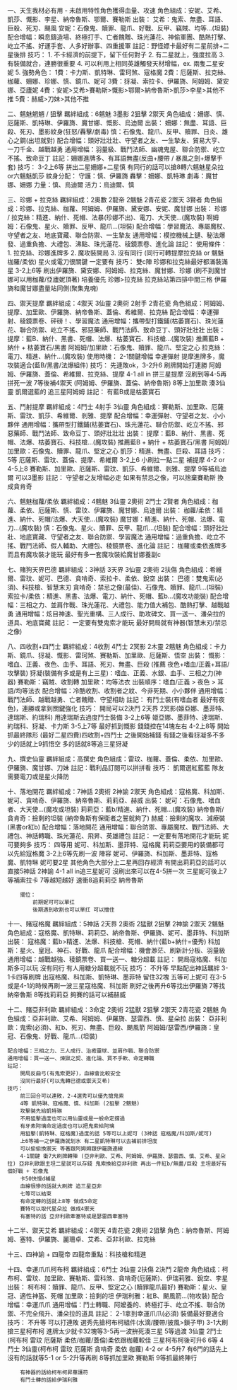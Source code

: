 一、天生我材必有用 - 未啟用特性角色獲得血量、攻速
    角色組成：安妮、艾希、凱莎、慨影、李星、納帝魯斯、鄂爾、賽勒斯
    出裝：
        艾希：鬼索、無盡、耳語、巨殺、死刃、颶風
        安妮：石像鬼、贖罪、龍爪、好戰、反甲、竊賊、均等...(坦裝)
    配合增幅：瞬息鑄造場、終極打手、亡者餽贈、珠光蓮花、神偷軍團、酷熱打擊、屹立不搖、好運手套、人多好辦事、四重援軍
    註記：野怪嫖卡最好有二星前排+二星後排
    技巧：
        1. 不卡經濟的前提下，留下任何對子
        2. 有二星就上，強度拉高
        3. 有裝備就合，連勝很重要
        4. 可以利用上相同英雄觸發天材增幅，ex. 兩隻二星安妮
        5. 強勢角色：
            1費：卡力斯、凱特琳、雷珂煞、寇格魔
            2費：厄薩斯、拉克絲、枷蘿、姍娜、珍娜、慎、鏡爪、妮可
            3費：犽凝、索拉卡、伊羅旖、阿姆姆、黛安娜、亞廬妮
            4費：安妮>艾希>賽勒斯>慨影>鄂爾>納帝魯斯>凱莎>李星>其他不推
            5費：赫威>刀妹>其他不推

二、魑魅魍魎 / 狙擊
    羈絆組成：6魑魅 3墨影 2狙擊 2禦天
    角色組成：姍娜、慎、厄薩斯、凱特琳、伊羅旖、魔甘娜、慨影、烏迪爾
    出裝：
        姍娜：無盡、耳語、巨殺、死刃、墨影紋身(狂怒/轟擊/劇毒)
        慎：石像鬼、龍爪、反甲、贖罪、日炎、雄心之鋼(出坦就對)
    配合增幅：頭好壯壯壯、守望者之友、一生摯友、貿易大亨、一刀千金、越戰越勇
    通用增幅：羽量級、戰鬥法師、幽魂鬼屋、聯合防禦、屹立不搖、致命豆丁
    註記：姍娜進牌多、有耳語無盡(反曲+腰帶 / 暴風之劍+爆擊手套)
    技巧：
        3-2上6等 拼出二星姍娜+二星慎
        有同行的話可以搶8轉六魑魅星朵拉or六魑魅凱莎
    紋身分配：
        守護：慎、伊羅旖
        轟擊：姍娜、凱特琳
        劇毒：魔甘娜、姍娜
        力量：慎、烏迪爾
        活力：烏迪爾、慎

三、珍娜 + 拉克絲
    羈絆組成：2奧數 2龍帝 2魑魅 2青花瓷 2禦天 3賢者
    角色組成：珍娜、拉克絲、枷蘿、阿姆姆、伊羅旖、黛安娜、安妮、魔甘娜
    出裝：
        珍娜 / 拉克絲：精進、納什、死帽、法暴(珍娜不出)、電刀、大天使...(魔攻裝)
        啊姆姆：石像鬼、星火、贖罪、反甲、龍爪...(坦裝)
    配合增幅：學習魔法、專屬魔杖、守望者之友、地底寶藏、聯合防禦、一生摯友
    通用增幅：模控機械上鏈、秘法爆發、過重負擔、大禮包、沸點、珠光蓮花、稜鏡票卷、進化論
    註記：
        使用條件：
            1. 拉克絲、珍娜進牌多
            2. 魔攻裝開局
            3. 沒有同行 (同行可轉提摩拉克絲 or 魑魅枷羅/柔依)
        星火或電刀很關鍵 一定要有
    技巧：
        雙c陣 珍娜和拉克絲最好都滿裝滿星
        3-2上6等 刷出伊羅旖、黛安娜、阿姆姆、拉克絲、魔甘娜、珍娜 (刷不到魔甘娜可以用枷蘿/亞廬妮頂著)
        培養優先 珍娜>拉克絲
        拉克絲站第四排中間三格
        伊羅旖和魔甘娜盡量站同側(聚集鬼魂)

四、禦天提摩
    羈絆組成：4禦天 3仙靈 2奧術 2射手 2青花瓷
    角色組成：阿姆姆、提摩、加里歐、伊羅旖、納帝魯斯、蓋倫、希維爾、拉克絲
    配合增幅：幸運彈射、稜鏡票卷、砰磅！、學習魔法
    通用增幅：攜帶型打鐵鋪(枯萎寶石)、珠光蓮花、聯合防禦、屹立不搖、邪惡藥師、戰鬥法師、致命豆丁、頭好壯壯壯
    出裝：
        提摩：藍B、納什、黑書、死帽、法爆、枯萎寶石、科技槍...(魔攻裝) 推薦藍B + 納什 + 枯萎寶石/黑書
        阿姆姆/加里歐：石像鬼、贖罪、龍爪、堅定之心
        拉克絲：電刀、精進、納什...(魔攻裝)
    使用時機：
        2-1關鍵增幅 幸運彈射
        提摩進牌多，魔攻裝適合(藍B/黑書/法爆組件)
    技巧：
        先連敗ok，3-2升6 刷牌開始打連勝 阿姆姆、伊羅旖、蓋倫、希維爾、拉克絲、提摩
        4-1 all in 拼三星提摩 沒刷到等4-5再拼死一波
        7等後補4禦天 (阿姆姆、伊羅旖、蓋倫、納帝魯斯)
        8等上加里歐 湊3仙靈 凱爾選藍的 追三星阿姆姆
    註記：
        有藍B或是枯萎寶石

五、鬥射提摩
    羈絆組成：4鬥士 4射手 3仙靈
    角色組成：賽勒斯、加里歐、厄薩斯、雷玟、凱莎、希維爾、剎雅、提摩
    配合增幅：幸運彈射、守望者之友、小小夥伴
    通用增幅：攜帶型打鐵鋪(枯萎寶石)、珠光蓮花、聯合防禦、屹立不搖、邪惡藥師、戰鬥法師、致命豆丁、頭好壯壯壯
    出裝：
        提摩：藍B、納什、黑書、死帽、法爆、枯萎寶石、科技槍...(魔攻裝) 推薦藍B + 納什 + 枯萎寶石/黑書
        阿姆姆/加里歐：石像鬼、贖罪、龍爪、堅定之心
        凱莎：精進、無盡、巨殺、耳語
    技巧：
        5等 厄薩斯、雷玟、蓋倫、提摩、希維爾
        3-2上6 小刷拉一點二星 補提摩
        4-2 or 4-5上8 賽勒斯、加里歐、厄薩斯、雷玟、凱莎、希維爾、剎雅、提摩
        9等補烏迪爾 可以3墨影
    註記：
        守望者之友增幅必走
        如果有禁忌之像，可以捨棄賽勒斯 換成貪肯奇

六、魑魅枷蘿/柔依
    羈絆組成：4魑魅 3仙靈 2奧術 2鬥士 2賢者
    角色組成：枷蘿、柔依、厄薩斯、慎、雷玟、伊羅旖、魔甘娜、烏迪爾
    出裝：
        枷蘿/柔依：精進、納什、死帽/法爆、大天使...(魔攻裝)
        魔甘娜：精進、納什、死帽、法爆、電刀...(魔攻裝)
        慎：石像鬼、星火、贖罪、反甲、龍爪...(坦裝)
    配合增幅：頭好壯壯壯、地底寶藏、守望者之友、聯合防禦、學習魔法
    通用增幅：過重負擔、屹立不搖、戰鬥法師、假人輔助、大禮包、稜鏡票卷、進化論
    註記：
        枷蘿或柔依進牌多而且有魔攻裝才能玩
        最好有多一套魔攻裝給魔甘娜養副c

七、賭狗天界巴德
    羈絆組成：3神話 3天界 3仙靈 2奧術 2扶傷
    角色組成：希維爾、雷玟、妮可、巴德、貪啃奇、索拉卡、柔依、銳空
    出裝：
        巴德：雙鬼索(必須)、科技槍、智慧末刃
        貪啃奇：禁忌之像(最佳)、石像鬼、贖罪、龍爪...(坦裝)
        索拉卡/柔依：精進、黑書、法爆、電刀、納什、死帽、藍b...(魔攻功能裝)
    配合增幅：三相之力、並肩作戰、珠光蓮花、大禮包、能力值大補包、酷熱打擊、越戰越勇
    通用增幅：炫目神速、聖光重構、三人成行、助攻碑文、買一送一、潘朵拉的道具、地底寶藏
    註記：
        一定要有雙鬼索才能玩
        最好開局就有神器(智慧末刃/禁忌之像)

八、四收割+四鬥士
    羈絆組成：4收割 4鬥士 2冥影 2木靈 2魑魅
    角色組成：卡力斯、鏡爪、犽凝、慨影、雷珂煞、賽勒斯、加里歐、厄薩斯、悟空
    出裝：
        慨影：嗜血、正義、夜色、血手、耳語、死刃、無盡、巨殺 (推薦 夜色+嗜血/正義+耳語/攻擊裝)
        犽凝(裝備有多或是有上三星)：嗜血、正義、水銀、血手、三相之力(神器)
        賽勒斯：竊賊、收割轉
        加里歐：均等法衣
        出裝順序：嗜血/正義 > 夜色 > 耳語/均等法衣
    配合增幅：冷酷收割、收割者之紋、今非死期、小小夥伴
    通用增幅：戰鬥法師、越戰越勇、亡者餽贈、守望相助
    註記：
        有鬥士裝(有嗜血者 最好有夜色)，連勝或拿到關鍵強化
    技巧：
        開局可以2決鬥 2天界 2冥影(姬亞娜、墨菲特、達瑞斯、約瑞科)
        用達瑞斯去過度鬥士裝備
        3-2上6等 姬亞娜、墨菲特、達瑞斯、約瑞科、犽凝、卡力斯
        3-5上7等 最好抓到慨影 錢錢控在14塊左右
        4-2上8等 開始抓最終隊形 (最好二星四費)四收割+四鬥士 之後開始補錢
        有錢之後看犽凝多不多 少的話就上9抓悟空 多的話就8等追三星犽凝


九、撰史仙靈
    羈絆組成：高撰史
    角色組成：雷玟、枷蘿、蓋倫、柔依、加里歐、伊羅旖、魔甘娜、刀妹
    註記：戰利品訂閱可以拼拼看
    技巧：
        凱爾選紅藍藍 隊友需要電刀或是星火降防

十、落地開花
    羈絆組成：7神話 2奧術 2神諭 2禦天
    角色組成：寇格魔、科加斯、妮可、貪啃奇、伊羅旖、納帝魯斯、莉莉亞、赫威
    出裝：
        妮可：石像鬼、嗜血者、大天使...(魔攻或坦裝)
        莉莉亞：藍b/精進、納什、死帽...(魔攻裝)
        納帝魯斯/貪肯奇：撿剩的坦裝 (納帝魯斯有保衛者之誓就夠了)
        赫威：撿剩的魔攻、減療裝(黑書or紅b)
    配合增幅：落地開花
    通用增幅：聯合防禦、專屬魔杖、戰鬥法師、大禮包、神話轉職、珠光蓮花、飛昇、英雄禮包
    註記：
        一定要有落地開花才能玩
        妮可要夠多
    技巧：
        四等用 妮可、科加斯、墨菲特、寇格魔
        莉莉亞要用的裝備都可以先給寇格魔
        3-2上6等先刷一波 陣容 妮可、伊羅旖、科加斯、墨菲特、寇格魔、凱特琳 妮可要2星 其他角色大部分上二星再回存經濟
        有開出莉莉亞的話可以直接5神話 2神諭
        4-1 all in追三星妮可 沒刷出來可以在4-5拼一次
        三星妮可後上7等補索拉卡 7等越短越好 速衝8追莉莉亞 納帝魯斯

        擺位：
            前期妮可可以單扛
            後期遇到收割也可以單扛 可以擋住

十一、賭寇格魔
    羈絆組成：5神話 2天界 2奧術 2猛獸 2狙擊 2神諭 2禦天 2魑魅
    角色組成：寇格魔、凱特琳、莉莉亞、納帝魯斯、伊羅旖、妮可、墨菲特、科加斯
    出裝：
        寇格魔：藍b>精進、法爆、科技槍、死帽、納什(藍b+納什=優秀)
        科加斯：星火、皇冠、神石、好戰、龍爪
    配合增幅：機會渺茫、刷新計分板、羽量級
    通用增幅：越戰越強、稜鏡票卷、買一送一、糖分超載
    註記：
        開局寇格魔、科加斯多可以玩
        沒有同行
        有人用糖分超載就不玩
    技巧：
        不升等
        早點配出神話羈絆
        3-1卡四等刷牌 出寇格魔、科加斯、凱特琳、墨菲特 留住32塊
        五等可上妮可
        在3-5或是4-1的時候再刷一波三星寇格魔、科加斯
        刷好之後再升6等找出伊羅旖
        7等找納帝魯斯
        8等找莉莉亞 夠賽的話可以補赫威

十二、賭亞非利歐
    羈絆組成：3命定 2奧術 2猛獸 2狙擊 2禦天 2青花瓷 2魑魅
    角色組成：亞非利歐、艾希、阿姆姆、伊羅旖、瑟雷西、慎、星朵拉
    出裝：
        亞非利歐：鬼索(必須)、紅b、死刃、無盡、巨殺、颶風箭
        阿姆姆/瑟雷西/伊羅旖：皇冠、石像鬼、好戰、龍爪...(坦裝)

    配合增幅：三相之力、三人成行、治癒靈球、並肩作戰、聯合防禦
    通用增幅：買一送一、煉獄之契、進化論、買不手軟、命定轉職
    註記：
        開局反曲弓(有鬼索更好)，血線會比較安全
        沒同行最好(可以鬼轉巴德或禦天艾希)
    技巧：
        前三回合可以連敗，2-4選秀可以優先搶鬼索
        4等 凱特琳、寇格魔、慎、科加斯 (2狙擊 2魑魅)
        攻擊裝先給凱特琳
        不用狙擊過度也可以用仙靈或是一般命定撐過
        有牙素阿璃命定過度也可以把鬼索給阿璃
        用狙擊(凱特琳、寇格魔)過度的話 5等可以上妮可 (3神話 寇格魔/科加斯/妮可)
        上6等補一之伊羅旖就划水 有二星凱特琳可以去補前排坦度
        可以偷偷換禦天 等著跟阿姆姆跟伊羅旖連線
        4-1關鍵 衝7大刷牌轉陣 (亞非利歐、艾希、阿姆姆、伊羅旖、瑟雷西、慎、艾希、星朵拉) 亞非利歐跟主坦二星就可以存錢 鬼索換給亞非利歐 再出一件紅b/無盡/巨殺 主坦最好有個好戰 + 石像鬼
        卡50快慢d補星
        血線很慘的話就大刷牌 追三星亞非
        七等可以結束
        有命定轉的話就上8等 做成5命定
        賽特可以取代星朵拉 做成4禦天
        有塞特的話 亞非利歐牽塞特或是瑟雷西牽塞特

十二半、禦天艾希
    羈絆組成：4禦天 4青花瓷 2奧術 2狙擊
    角色：納帝魯斯、阿姆姆、塞特、伊羅旖、麗珊卓、艾希、亞非利歐、拉克絲

十三、四神諭 + 四龍帝
    四龍帝重點：科技槍和精進

十四、幸運爪爪柯布柯
    羈絆組成：6鬥士 3仙靈 2扶傷 2決鬥 2龍帝
    角色組成：柯布柯、雷玟、加里歐、賽勒斯、雷科煞、貪啃奇(厄薩斯)、伊瑞莉雅、銳空、李星
    出裝：
        柯布柯：贖罪、龍爪、反甲、堅定之心 (贖罪龍爪最好)
        賽勒斯：星火、皇冠、適性神盔、死帽
        加里歐：撿剩的坦
        伊瑞利雅：紅B、颶風箭...(物攻裝)
    配合增幅：幸運爪爪
    通用增幅：鬥士轉職、阿嬤養的、終極打手、屹立不搖、聯合防禦、不完全飛升、潘朵拉的道具
    註記：
        2-1拿到幸運爪爪(必須)
        裝備最好要適合
    技巧：
        不升等
        可以打連敗
        選秀先搶柯布柯組件(水滴/腰帶/披風>鎖子甲)
        3-1大刷 搶三星柯布柯 進牌太少就卡32塊等3-5再一波拚死湊三星
        5等過渡 3仙靈 2鬥士(柯布柯 雷玟 厄薩斯 柔依/枷蘿/蓋倫)柔依跟枷蘿較佳
        三星柯布柯後可升6
        6等 4鬥士 3仙靈(柯布柯 雷玟 厄薩斯 貪啃奇 柔依 枷蘿)
        4-2 or 4-5升7 有6鬥的話先上 沒有的話就等5-1 or 5-2升等再刷
        8等抓加里歐 賽勒斯
        9等抓最終陣行

        有神器的話給柯布柯昇華護符
        有鬥士轉的話給伊瑞利雅
